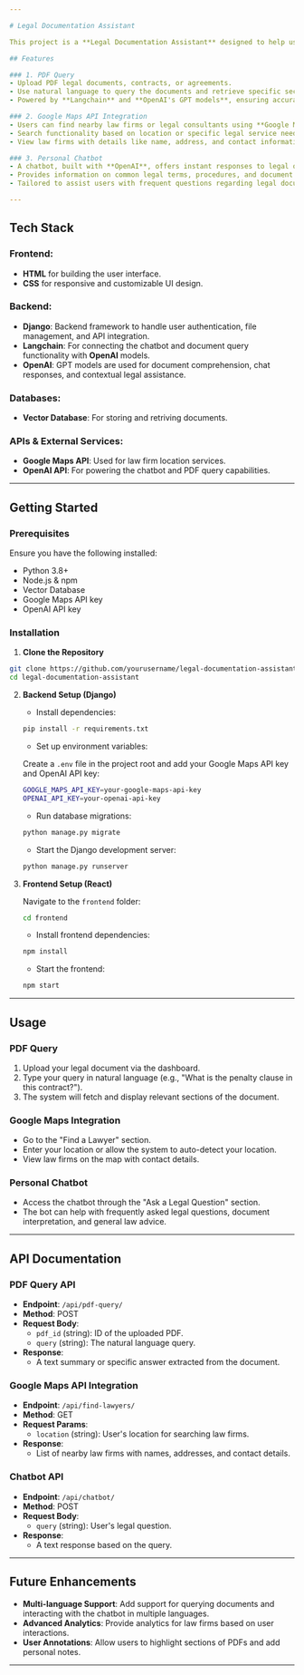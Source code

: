 ```yaml
---

# Legal Documentation Assistant

This project is a **Legal Documentation Assistant** designed to help users interact with legal documents efficiently through natural language queries and document retrieval. Built using **Langchain**, **OpenAI**, and **Django**, the app allows users to upload and query PDFs, locate relevant law firms via Google Maps, and access a personal chatbot for quick legal information.

## Features

### 1. PDF Query
- Upload PDF legal documents, contracts, or agreements.
- Use natural language to query the documents and retrieve specific sections or answers.
- Powered by **Langchain** and **OpenAI's GPT models**, ensuring accurate and context-aware document querying.

### 2. Google Maps API Integration
- Users can find nearby law firms or legal consultants using **Google Maps API**.
- Search functionality based on location or specific legal service needs.
- View law firms with details like name, address, and contact information.

### 3. Personal Chatbot
- A chatbot, built with **OpenAI**, offers instant responses to legal queries.
- Provides information on common legal terms, procedures, and document interpretations.
- Tailored to assist users with frequent questions regarding legal documentation.

---
```


## Tech Stack

### Frontend:
- **HTML** for building the user interface.
- **CSS** for responsive and customizable UI design.

### Backend:
- **Django**: Backend framework to handle user authentication, file management, and API integration.
- **Langchain**: For connecting the chatbot and document query functionality with **OpenAI** models.
- **OpenAI**: GPT models are used for document comprehension, chat responses, and contextual legal assistance.

### Databases:
- **Vector Database**: For storing and retriving documents.

### APIs & External Services:
- **Google Maps API**: Used for law firm location services.
- **OpenAI API**: For powering the chatbot and PDF query capabilities.

---

## Getting Started

### Prerequisites
Ensure you have the following installed:
- Python 3.8+
- Node.js & npm
- Vector Database
- Google Maps API key
- OpenAI API key

### Installation

1. **Clone the Repository**

```bash
git clone https://github.com/yourusername/legal-documentation-assistant.git
cd legal-documentation-assistant
```

2. **Backend Setup (Django)**
   - Install dependencies:

   ```bash
   pip install -r requirements.txt
   ```

   - Set up environment variables:

   Create a `.env` file in the project root and add your Google Maps API key and OpenAI API key:

   ```bash
   GOOGLE_MAPS_API_KEY=your-google-maps-api-key
   OPENAI_API_KEY=your-openai-api-key
   ```

   - Run database migrations:

   ```bash
   python manage.py migrate
   ```

   - Start the Django development server:

   ```bash
   python manage.py runserver
   ```

3. **Frontend Setup (React)**

   Navigate to the `frontend` folder:

   ```bash
   cd frontend
   ```

   - Install frontend dependencies:

   ```bash
   npm install
   ```

   - Start the frontend:

   ```bash
   npm start
   ```

---

## Usage

### PDF Query
1. Upload your legal document via the dashboard.
2. Type your query in natural language (e.g., "What is the penalty clause in this contract?").
3. The system will fetch and display relevant sections of the document.

### Google Maps Integration
- Go to the "Find a Lawyer" section.
- Enter your location or allow the system to auto-detect your location.
- View law firms on the map with contact details.

### Personal Chatbot
- Access the chatbot through the "Ask a Legal Question" section.
- The bot can help with frequently asked legal questions, document interpretation, and general law advice.

---

## API Documentation

### PDF Query API
- **Endpoint**: `/api/pdf-query/`
- **Method**: POST
- **Request Body**:
  - `pdf_id` (string): ID of the uploaded PDF.
  - `query` (string): The natural language query.
- **Response**:
  - A text summary or specific answer extracted from the document.

### Google Maps API Integration
- **Endpoint**: `/api/find-lawyers/`
- **Method**: GET
- **Request Params**:
  - `location` (string): User's location for searching law firms.
- **Response**:
  - List of nearby law firms with names, addresses, and contact details.

### Chatbot API
- **Endpoint**: `/api/chatbot/`
- **Method**: POST
- **Request Body**:
  - `query` (string): User's legal question.
- **Response**:
  - A text response based on the query.

---

## Future Enhancements
- **Multi-language Support**: Add support for querying documents and interacting with the chatbot in multiple languages.
- **Advanced Analytics**: Provide analytics for law firms based on user interactions.
- **User Annotations**: Allow users to highlight sections of PDFs and add personal notes.

---

